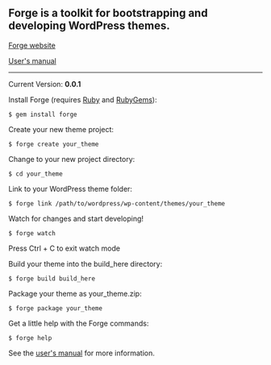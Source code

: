 ## Forge is a toolkit for bootstrapping and developing WordPress themes.

[Forge website](http://forge.thethemefoundry.com/)

[User's manual](http://forge.thethemefoundry.com/manual)

-----

Current Version: **0.0.1**

Install Forge (requires [Ruby](http://www.ruby-lang.org/) and [RubyGems](http://rubygems.org/)):

    $ gem install forge

Create your new theme project:

    $ forge create your_theme

Change to your new project directory:

    $ cd your_theme

Link to your WordPress theme folder:

    $ forge link /path/to/wordpress/wp-content/themes/your_theme

Watch for changes and start developing!

    $ forge watch

Press Ctrl + C to exit watch mode

Build your theme into the build_here directory:

    $ forge build build_here

Package your theme as your_theme.zip:

    $ forge package your_theme

Get a little help with the Forge commands:

    $ forge help

See the [user's manual](http://forge.thethemefoundry.com/manual) for more information.